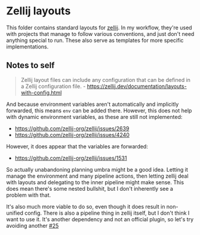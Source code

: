 # Zellij layouts

This folder contains standard layouts for [zellij](https://zellij.dev). In my workflow, they're used with projects that manage to follow various conventions, and just don't need anything special to run. These also serve as templates for more specific implementations.

## Notes to self 

> Zellij layout files can include any configuration that can be defined in a Zellij configuration file. - https://zellij.dev/documentation/layouts-with-config.html

And because environment variables aren't automatically and implicitly forwarded, this means `env` can be added there. However, this does not help with dynamic environment variables, as these are still not implemented:

* https://github.com/zellij-org/zellij/issues/2639
* https://github.com/zellij-org/zellij/issues/4240

However, it does appear that the variables are forwarded:
* https://github.com/zellij-org/zellij/issues/1531

So actually unabandoning planning umbra might be a good idea. Letting it manage the environment and many pipeline actions, then letting zellij deal with layouts and delegating to the inner pipeline might make sense. This does mean there's some nested bullshit, but I don't inherently see a problem with that.

It's also much more viable to do so, even though it does result in non-unified config. There is also a pipeline thing in zellij itself, but I don't think I want to use it. It's another dependency and not an official plugin, so let's try avoiding another [#25](https://github.com/LunarWatcher/dotfiles/issues/25)
